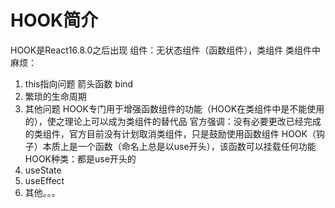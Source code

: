 # HOOK简介
HOOK是React16.8.0之后出现
组件：无状态组件（函数组件），类组件
类组件中麻烦：
1. this指向问题
箭头函数 bind
2. 繁琐的生命周期
3. 其他问题
HOOK专门用于增强函数组件的功能（HOOK在类组件中是不能使用的），使之理论上可以成为类组件的替代品
官方强调：没有必要更改已经完成的类组件，官方目前没有计划取消类组件，只是鼓励使用函数组件
HOOK（钩子）本质上是一个函数（命名上总是以use开头），该函数可以挂载任何功能
HOOK种类：都是use开头的
1. useState
2. useEffect
3. 其他。。。
